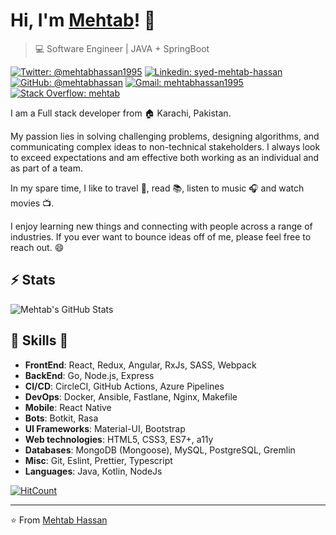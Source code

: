 # Hi, I'm [Mehtab](https://github.com/mehtabhassan)! 👋

>  💻 Software Engineer | JAVA + SpringBoot

[![Twitter: @mehtabhassan1995](https://img.shields.io/twitter/follow/mehtabhassan1995?style=social)](https://twitter.com/mehtabhasssan1995)
[![Linkedin: syed-mehtab-hassan](https://img.shields.io/badge/-Mehtab%20Hassan-blue?style=flat-square&logo=Linkedin&logoColor=white&link=https://pk.linkedin.com/in/syed-mehtab-hassan-22932714a/)](https://pk.linkedin.com/in/syed-mehtab-hassan-22932714a)
[![GitHub: @mehtabhassan](https://img.shields.io/github/followers/availchet?label=follow&style=social)](https://github.com/mehtabhassan)
[![Gmail: mehtabhassan1995](https://img.shields.io/badge/Gmail-mehtabhassan-red)](mailto:mehtabhassan1995@gmail.com)
[![Stack Overflow: mehtab](https://img.shields.io/badge/-Stack%20Overflow-222222?logo=stack-overflow&link=https://stackoverflow.com/users/11046080/syed-mehtab-hassan)](https://stackoverflow.com/users/11046080/syed-mehtab-hassan)

I am a Full stack developer from :house: Karachi, Pakistan.

My passion lies in solving challenging problems, designing algorithms, and communicating complex ideas to non-technical stakeholders.
I always look to exceed expectations and am effective both working as an individual and as part of a team.

In my spare time, I like to travel :walking:, read :books:, listen to music :headphones: and watch movies :tv:.

I enjoy learning new things and connecting with people across a range of industries. 
If you ever want to bounce ideas off of me, please feel free to reach out. 😄

## ⚡ Stats
![Mehtab's GitHub Stats](https://github-readme-stats.vercel.app/api?username=mehtabhassan&hide=["issues"]&show_icons=true)

##  🎉 Skills  🎉
- **FrontEnd**: React, Redux, Angular, RxJs, SASS, Webpack
- **BackEnd**: Go, Node.js, Express
- **CI/CD**: CircleCI, GitHub Actions, Azure Pipelines
- **DevOps**: Docker, Ansible, Fastlane, Nginx, Makefile
- **Mobile**: React Native
- **Bots**: Botkit, Rasa
- **UI Frameworks**: Material-UI, Bootstrap
- **Web technologies**: HTML5, CSS3, ES7+, a11y
- **Databases**: MongoDB (Mongoose), MySQL, PostgreSQL, Gremlin
- **Misc**: Git, Eslint, Prettier, Typescript
- **Languages**: Java, Kotlin, NodeJs

[![HitCount](http://hits.dwyl.com/availchet/availchet.svg)](http://hits.dwyl.com/availchet/availchet)

---
⭐️ From [Mehtab Hassan](https://github.com/mehtabhassan)
